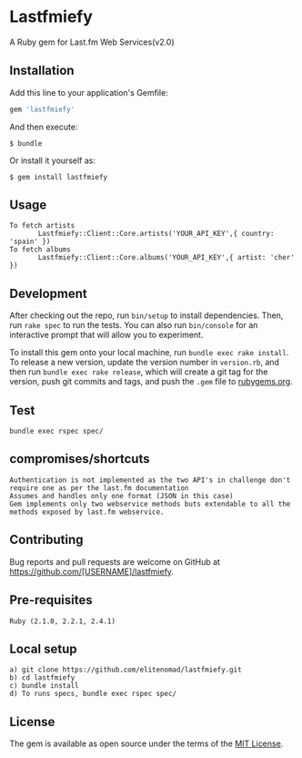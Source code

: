 # Lastfmiefy

A Ruby gem for Last.fm Web Services(v2.0)

## Installation

Add this line to your application's Gemfile:

```ruby
gem 'lastfmiefy'
```

And then execute:

    $ bundle

Or install it yourself as:

    $ gem install lastfmiefy

## Usage

    To fetch artists
           Lastfmiefy::Client::Core.artists('YOUR_API_KEY',{ country: 'spain' })
    To fetch albums
           Lastfmiefy::Client::Core.albums('YOUR_API_KEY',{ artist: 'cher'  })

## Development

After checking out the repo, run `bin/setup` to install dependencies. Then, run `rake spec` to run the tests. You can also run `bin/console` for an interactive prompt that will allow you to experiment.

To install this gem onto your local machine, run `bundle exec rake install`. To release a new version, update the version number in `version.rb`, and then run `bundle exec rake release`, which will create a git tag for the version, push git commits and tags, and push the `.gem` file to [rubygems.org](https://rubygems.org).

## Test
    bundle exec rspec spec/

## compromises/shortcuts

    Authentication is not implemented as the two API's in challenge don't require one as per the last.fm documentation
    Assumes and handles only one format (JSON in this case)
    Gem implements only two webservice methods buts extendable to all the methods exposed by last.fm webservice.

## Contributing

Bug reports and pull requests are welcome on GitHub at https://github.com/[USERNAME]/lastfmiefy.

## Pre-requisites
    Ruby (2.1.0, 2.2.1, 2.4.1)

## Local setup
    a) git clone https://github.com/elitenomad/lastfmiefy.git
    b) cd lastfmiefy
    c) bundle install
    d) To runs specs, bundle exec rspec spec/

## License

The gem is available as open source under the terms of the [MIT License](https://opensource.org/licenses/MIT).
